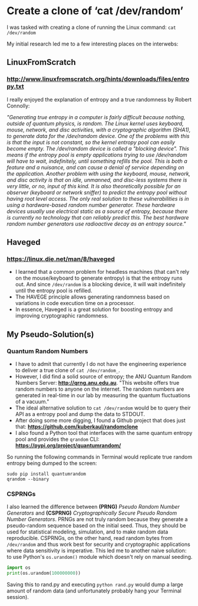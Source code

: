 # Create a clone of ‘cat /dev/random’

I was tasked with creating a clone of running the Linux command: `cat /dev/random`

My initial research led me to a few interesting places on the interwebs:

## LinuxFromScratch
### http://www.linuxfromscratch.org/hints/downloads/files/entropy.txt

I really enjoyed the explanation of entropy and a true randomness by Robert Connolly:

_"Generating true entropy in a computer is fairly difficult because nothing, outside of quantum physics, is random. The Linux kernel uses keyboard, mouse, network, and disc activities, with a cryptographic algorithm (SHA1), to generate data for the /dev/random device. One of the problems with this is that the input is not constant, so the kernel entropy pool can easily become empty. The /dev/random device is called a "blocking device". This means if the entropy pool is empty applications trying to use /dev/random will have to wait, indefinitely, until something refills the pool. This is both a feature and a nuisance, and can cause a denial of service depending on the application. Another problem with using the keyboard, mouse, network, and disc activity is that on idle, unmanned, and disc-less systems there is very little, or no, input of this kind. It is also theoretically possible for an observer (keyboard or network sniffer) to predict the entropy pool without having root level access. The only real solution to these vulnerabilities is in using a hardware-based random number generator. These hardware devices usually use electrical static as a source of entropy, because there is currently no technology that can reliably predict this. The best hardware random number generators use radioactive decay as an entropy source."_


## Haveged
### https://linux.die.net/man/8/haveged
- I learned that a common problem for headless machines (that can't rely on the mouse/keyboard to generate entropy) is that the entropy runs out. And since `/dev/random` is a blocking device, it will wait indefinitely until the entropy pool is refilled.
- The HAVEGE principle allows generating randomness based on variations in code execution time on a processor.
- In essence, Haveged is a great solution for boosting entropy and improving cryptographic randomness.


## My Pseudo-Solution(s)
### Quantum Random Numbers
- I have to admit that currently I do not have the engineering experience to deliver a true clone of `cat /dev/random_`.
- However, I did find a solid source of entropy; the ANU Quantum Random Numbers Server: **http://qrng.anu.edu.au**. "This website offers true random numbers to anyone on the internet. The random numbers are generated in real-time in our lab by measuring the quantum fluctuations of a vacuum."
- The ideal alternative solution to `cat /dev/random` would be to query their API as a entropy pool and dump the data to STDOUT.
- After doing some more digging, I found a Github project that does just that: **https://github.com/kuberkaul/randomclone**
- I also found a Python tool that interfaces with the same quantum entropy pool and provides the `qrandom` CLI: **https://pypi.org/project/quantumrandom/**

So running the following commands in Terminal would replicate true random entropy being dumped to the screen:
```
sudo pip install quantumrandom
qrandom --binary
```

### CSPRNGs
I also learned the difference between **(PRNG)** _Pseudo Random Number Generators_ and **(CSPRNG)** _Cryptographically Secure Pseudo Random Number Generators_. PRNGs are not truly random because they generate a pseudo-random sequence based on the initial seed. Thus, they should be used for statistical modeling, simulation, and to make random data reproducible. CSPRNGs, on the other hand, read random bytes from `/dev/random` and thus work best for security and cryptographic applications where data sensitivity is imperative. This led me to another naive solution: to use Python's `os.urandom()` module which doesn't rely on manual seeding.
```python
import os
print(os.urandom(100000000))
```
Saving this to rand.py and executing `python rand.py` would dump a large amount of random data (and unfortunately probably hang your Terminal session).
